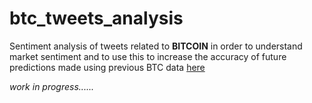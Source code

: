 # btc_tweets_analysis
Sentiment analysis of tweets related to **BITCOIN** in order to understand market sentiment and to use this to increase the accuracy of future predictions made using previous BTC data [here](https://github.com/cryptonhq/btc_value_estimation)

*work in progress......*
